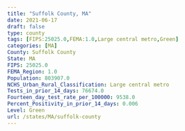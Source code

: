 ```yaml
---
title: "Suffolk County, MA"
date: 2021-06-17
draft: false
type: county
tags: [FIPS:25025.0,FEMA:1.0,Large central metro,Green]
categories: [MA]
County: Suffolk County
State: MA
FIPS: 25025.0
FEMA_Region: 1.0
Population: 803907.0
NCHS_Urban_Rural_Classification: Large central metro
Tests_in_prior_14_days: 76674.0
Fourteen_day_test_rate_per_100000: 9538.0
Percent_Positivity_in_prior_14_days: 0.006
Level: Green
url: /states/MA/suffolk-county
---
```




